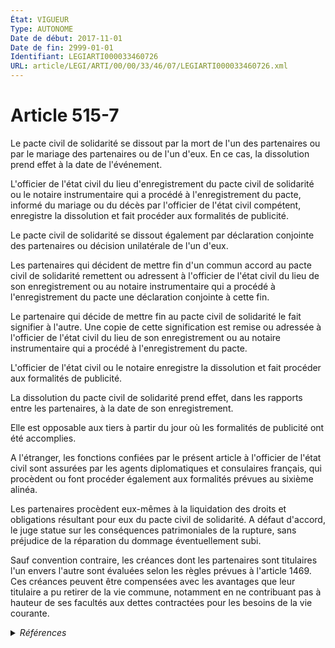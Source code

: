 ```yaml
---
État: VIGUEUR
Type: AUTONOME
Date de début: 2017-11-01
Date de fin: 2999-01-01
Identifiant: LEGIARTI000033460726
URL: article/LEGI/ARTI/00/00/33/46/07/LEGIARTI000033460726.xml
---
```


<h1>Article 515-7</h1>

Le pacte civil de solidarité se dissout par la mort de l'un des partenaires ou
par le mariage des partenaires ou de l'un d'eux. En ce cas, la dissolution prend
effet à la date de l'événement.<br />

L'officier de l'état civil du lieu d'enregistrement du pacte civil de solidarité
ou le notaire instrumentaire qui a procédé à l'enregistrement du pacte, informé
du mariage ou du décès par l'officier de l'état civil compétent, enregistre la
dissolution et fait procéder aux formalités de publicité.<br />

Le pacte civil de solidarité se dissout également par déclaration conjointe des
partenaires ou décision unilatérale de l'un d'eux.<br />

Les partenaires qui décident de mettre fin d'un commun accord au pacte civil de
solidarité remettent ou adressent à l'officier de l'état civil du lieu de son
enregistrement ou au notaire instrumentaire qui a procédé à l'enregistrement du
pacte une déclaration conjointe à cette fin.<br />

Le partenaire qui décide de mettre fin au pacte civil de solidarité le fait
signifier à l'autre. Une copie de cette signification est remise ou adressée à
l'officier de l'état civil du lieu de son enregistrement ou au notaire
instrumentaire qui a procédé à l'enregistrement du pacte.<br />

L'officier de l'état civil ou le notaire enregistre la dissolution et fait
procéder aux formalités de publicité.<br />

La dissolution du pacte civil de solidarité prend effet, dans les rapports entre
les partenaires, à la date de son enregistrement.<br />

Elle est opposable aux tiers à partir du jour où les formalités de publicité ont
été accomplies.<br />

A l'étranger, les fonctions confiées par le présent article à l'officier de
l'état civil sont assurées par les agents diplomatiques et consulaires français,
qui procèdent ou font procéder également aux formalités prévues au sixième
alinéa.<br />

Les partenaires procèdent eux-mêmes à la liquidation des droits et obligations
résultant pour eux du pacte civil de solidarité. A défaut d'accord, le juge
statue sur les conséquences patrimoniales de la rupture, sans préjudice de la
réparation du dommage éventuellement subi.<br />

Sauf convention contraire, les créances dont les partenaires sont titulaires
l'un envers l'autre sont évaluées selon les règles prévues à l'article 1469. Ces
créances peuvent être compensées avec les avantages que leur titulaire a pu
retirer de la vie commune, notamment en ne contribuant pas à hauteur de ses
facultés aux dettes contractées pour les besoins de la vie courante.


<details>
  <summary><em>Références</em></summary>

  <h2>Articles faisant référence à l'article</h2>
  
  <ul>
    <li>
      <a href="https://legal.tricoteuses.fr//redirection/LEGIARTI000033423844?vers=git&vers=legifrance">LOI n° 2016-1547 du 18 novembre 2016 de modernisation de la justice du XXIe siècle - article 48 PARTIELLEMENT_MODIF VIGUEUR, en vigueur depuis le 2016-11-20</a> MODIFIE source
    </li>
    <li>
      <a href="https://legal.tricoteuses.fr//redirection/LEGIARTI000033460722?vers=git&vers=legifrance">Loi n° 99-944 du 15 novembre 1999 relative au pacte civil de solidarité - article 14-1 AUTONOME MODIFIE, en vigueur du 2017-11-01 au 2019-06-01</a> CITATION source
    </li>
    <li>
      <a href="https://legal.tricoteuses.fr//redirection/LEGIARTI000006440132?vers=git&vers=legifrance">Code civil - article 1469 AUTONOME VIGUEUR, en vigueur depuis le 1986-07-01</a> CITATION cible
    </li>
    <li>
      <a href="https://legal.tricoteuses.fr//redirection/LEGIARTI000006440131?vers=git&vers=legifrance">Code civil - article 1469 AUTONOME MODIFIE, en vigueur du 1966-02-01 au 1986-07-01</a> CITATION cible
    </li>
  </ul>
  
  <h2>Références faites par l'article</h2>
  
  <ul>
    <li>
      1999-11-15 CITATION cible <a href="https://legal.tricoteuses.fr//redirection/LEGIARTI000037826185?vers=git&vers=legifrance">Loi n° 99-944 du 15 novembre 1999 relative au pacte civil de solidarité - article 14-1 AUTONOME VIGUEUR, en vigueur depuis le 2019-06-01</a>
    </li>
    <li>
      1999-12-21 CITATION cible <a href="https://legal.tricoteuses.fr//redirection/LEGIARTI000039348091?vers=git&vers=legifrance">Décret n°99-1089 du 21 décembre 1999 pris pour l'application des articles 515-3 et 515-7 du code civil et relatif à la déclaration, à la modification et à la dissolution du pacte civil de solidarité - article 10 AUTONOME VIGUEUR, en vigueur depuis le 2020-01-01</a>
    </li>
    <li>
      1999-12-21 CITATION cible <a href="https://legal.tricoteuses.fr//redirection/LEGIARTI000006286140?vers=git&vers=legifrance">Décret n°99-1089 du 21 décembre 1999 pris pour l'application des articles 515-3 et 515-7 du code civil et relatif à la déclaration, à la modification et à la dissolution du pacte civil de solidarité - article 11 AUTONOME VIGUEUR, en vigueur depuis le 1999-12-24</a>
    </li>
    <li>
      1999-12-21 CITATION cible <a href="https://legal.tricoteuses.fr//redirection/LEGIARTI000039348105?vers=git&vers=legifrance">Décret n°99-1089 du 21 décembre 1999 pris pour l'application des articles 515-3 et 515-7 du code civil et relatif à la déclaration, à la modification et à la dissolution du pacte civil de solidarité - article 5 AUTONOME VIGUEUR, en vigueur depuis le 2020-01-01</a>
    </li>
    <li>
      1999-12-21 CITATION cible <a href="https://legal.tricoteuses.fr//redirection/LEGIARTI000039348102?vers=git&vers=legifrance">Décret n°99-1089 du 21 décembre 1999 pris pour l'application des articles 515-3 et 515-7 du code civil et relatif à la déclaration, à la modification et à la dissolution du pacte civil de solidarité - article 6 AUTONOME VIGUEUR, en vigueur depuis le 2020-01-01</a>
    </li>
    <li>
      1999-12-21 CITATION cible <a href="https://legal.tricoteuses.fr//redirection/LEGIARTI000039348099?vers=git&vers=legifrance">Décret n°99-1089 du 21 décembre 1999 pris pour l'application des articles 515-3 et 515-7 du code civil et relatif à la déclaration, à la modification et à la dissolution du pacte civil de solidarité - article 7 AUTONOME VIGUEUR, en vigueur depuis le 2020-01-01</a>
    </li>
    <li>
      1999-12-21 CITATION cible <a href="https://legal.tricoteuses.fr//redirection/LEGIARTI000039346125?vers=git&vers=legifrance">Décret n°99-1089 du 21 décembre 1999 pris pour l'application des articles 515-3 et 515-7 du code civil et relatif à la déclaration, à la modification et à la dissolution du pacte civil de solidarité - article 8 AUTONOME VIGUEUR, en vigueur depuis le 2020-01-01</a>
    </li>
    <li>
      1999-12-21 CITATION cible <a href="https://legal.tricoteuses.fr//redirection/LEGIARTI000039346116?vers=git&vers=legifrance">Décret n°99-1090 du 21 décembre 1999 relatif aux conditions dans lesquelles sont traitées et conservées les informations relatives à la formation, la modification et la dissolution du pacte civil de solidarité et autorisant la création à cet effet d'un traitement automatisé des registres mis en oeuvre par les greffes des tribunaux d'instance, par le greffe du tribunal de grande instance de Paris et par les agents diplomatiques et consulaires français - article 2 AUTONOME VIGUEUR, en vigueur depuis le 2020-01-01</a>
    </li>
    <li>
      1999-12-21 CITATION cible <a href="https://legal.tricoteuses.fr//redirection/LEGIARTI000039346102?vers=git&vers=legifrance">Décret n°99-1090 du 21 décembre 1999 relatif aux conditions dans lesquelles sont traitées et conservées les informations relatives à la formation, la modification et la dissolution du pacte civil de solidarité et autorisant la création à cet effet d'un traitement automatisé des registres mis en oeuvre par les greffes des tribunaux d'instance, par le greffe du tribunal de grande instance de Paris et par les agents diplomatiques et consulaires français - article 9 AUTONOME VIGUEUR, en vigueur depuis le 2020-01-01</a>
    </li>
    <li>
      1999-12-21 CITATION cible <a href="https://legal.tricoteuses.fr//redirection/LEGIARTI000039346097?vers=git&vers=legifrance">Décret n°99-1091 du 21 décembre 1999 portant application des dispositions du troisième alinéa de l'article 31 de la loi n° 78-17 du 6 janvier 1978 à l'enregistrement et à la conservation des informations nominatives relatives à la formation, la modification et la dissolution du pacte civil de solidarité - article 1 AUTONOME VIGUEUR, en vigueur depuis le 2020-01-01</a>
    </li>
    <li>
      2006-12-23 CITATION cible <a href="https://legal.tricoteuses.fr//redirection/LEGIARTI000006258819?vers=git&vers=legifrance">Décret n°2006-1806 du 23 décembre 2006 relatif à la déclaration, la modification, la dissolution et la publicité du pacte civil de solidarité. - article 10 AUTONOME MODIFIE, en vigueur du 2007-01-01 au 2017-11-01</a>
    </li>
    <li>
      2006-12-23 CITATION cible <a href="https://legal.tricoteuses.fr//redirection/LEGIARTI000034777596?vers=git&vers=legifrance">Décret n°2006-1806 du 23 décembre 2006 relatif à la déclaration, la modification, la dissolution et la publicité du pacte civil de solidarité. - article 3 AUTONOME VIGUEUR, en vigueur depuis le 2017-11-01</a>
    </li>
    <li>
      2006-12-23 CITATION cible <a href="https://legal.tricoteuses.fr//redirection/LEGIARTI000034777599?vers=git&vers=legifrance">Décret n°2006-1806 du 23 décembre 2006 relatif à la déclaration, la modification, la dissolution et la publicité du pacte civil de solidarité. - article 4 AUTONOME VIGUEUR, en vigueur depuis le 2017-11-01</a>
    </li>
    <li>
      2006-12-23 CITATION cible <a href="https://legal.tricoteuses.fr//redirection/LEGIARTI000034777602?vers=git&vers=legifrance">Décret n°2006-1806 du 23 décembre 2006 relatif à la déclaration, la modification, la dissolution et la publicité du pacte civil de solidarité. - article 5 AUTONOME VIGUEUR, en vigueur depuis le 2017-11-01</a>
    </li>
    <li>
      2006-12-23 CITATION cible <a href="https://legal.tricoteuses.fr//redirection/LEGIARTI000034777614?vers=git&vers=legifrance">Décret n°2006-1806 du 23 décembre 2006 relatif à la déclaration, la modification, la dissolution et la publicité du pacte civil de solidarité. - article 7 AUTONOME VIGUEUR, en vigueur depuis le 2017-11-01</a>
    </li>
    <li>
      2006-12-23 CITATION cible <a href="https://legal.tricoteuses.fr//redirection/LEGIARTI000034777634?vers=git&vers=legifrance">Décret n°2006-1807 du 23 décembre 2006 relatif à l'enregistrement, à la conservation et au traitement des données à caractère personnel relatives à la formation, la modification et la dissolution du pacte civil de solidarité. - article 1 AUTONOME VIGUEUR, en vigueur depuis le 2017-11-01</a>
    </li>
    <li>
      2006-12-23 CITATION cible <a href="https://legal.tricoteuses.fr//redirection/LEGIARTI000006258825?vers=git&vers=legifrance">Décret n°2006-1807 du 23 décembre 2006 relatif à l'enregistrement, à la conservation et au traitement des données à caractère personnel relatives à la formation, la modification et la dissolution du pacte civil de solidarité. - article 3 AUTONOME MODIFIE, en vigueur du 2007-01-01 au 2017-11-01</a>
    </li>
    <li>
      2012-08-20 CITATION cible <a href="https://legal.tricoteuses.fr//redirection/LEGIARTI000034777693?vers=git&vers=legifrance">Décret n° 2012-966 du 20 août 2012 relatif à l'enregistrement de la déclaration, de la modification et de la dissolution du pacte civil de solidarité reçu par un notaire - article 11 AUTONOME VIGUEUR, en vigueur depuis le 2017-11-01</a>
    </li>
    <li>
      2012-08-20 CITATION cible <a href="https://legal.tricoteuses.fr//redirection/LEGIARTI000026305494?vers=git&vers=legifrance">Décret n° 2012-966 du 20 août 2012 relatif à l'enregistrement de la déclaration, de la modification et de la dissolution du pacte civil de solidarité reçu par un notaire - article 3 AUTONOME VIGUEUR, en vigueur depuis le 2012-08-23</a>
    </li>
    <li>
      2012-08-20 CITATION cible <a href="https://legal.tricoteuses.fr//redirection/LEGIARTI000034777684?vers=git&vers=legifrance">Décret n° 2012-966 du 20 août 2012 relatif à l'enregistrement de la déclaration, de la modification et de la dissolution du pacte civil de solidarité reçu par un notaire - article 4 AUTONOME VIGUEUR, en vigueur depuis le 2017-11-01</a>
    </li>
    <li>
      2012-08-20 CITATION cible <a href="https://legal.tricoteuses.fr//redirection/LEGIARTI000026305498?vers=git&vers=legifrance">Décret n° 2012-966 du 20 août 2012 relatif à l'enregistrement de la déclaration, de la modification et de la dissolution du pacte civil de solidarité reçu par un notaire - article 5 AUTONOME VIGUEUR, en vigueur depuis le 2012-08-23</a>
    </li>
    <li>
      2012-08-20 CITATION cible <a href="https://legal.tricoteuses.fr//redirection/LEGIARTI000026305502?vers=git&vers=legifrance">Décret n° 2012-966 du 20 août 2012 relatif à l'enregistrement de la déclaration, de la modification et de la dissolution du pacte civil de solidarité reçu par un notaire - article 7 AUTONOME VIGUEUR, en vigueur depuis le 2012-08-23</a>
    </li>
    <li>
      2014-08-21 CITATION cible <a href="https://legal.tricoteuses.fr//redirection/LEGIARTI000029399901?vers=git&vers=legifrance">Décret n° 2014-945 du 21 août 2014 relatif à la compétence des chambres détachées de Marmande, Dole et Guingamp des tribunaux de grande instance d'Agen, Lons-le-Saunier et Saint-Brieuc - article 1 AUTONOME ABROGE, en vigueur du 2014-09-01 au 2015-01-01</a>
    </li>
    <li>
      2016-11-18 MODIFIE cible <a href="https://legal.tricoteuses.fr//redirection/LEGIARTI000033423844?vers=git&vers=legifrance">LOI n° 2016-1547 du 18 novembre 2016 de modernisation de la justice du XXIe siècle - article 48 PARTIELLEMENT_MODIF VIGUEUR, en vigueur depuis le 2016-11-20</a>
    </li>
    <li>
      2019-08-30 CITATION cible <a href="https://legal.tricoteuses.fr//redirection/LEGIARTI000039026334?vers=git&vers=legifrance">Décret n° 2019-914 du 30 août 2019 modifiant le code de l'organisation judiciaire et portant diverses adaptations pour l'application de l'article 95 de la loi n° 2019-222 du 23 mars 2019 de programmation 2018-2022 et de réforme pour la justice - article ENTIEREMENT_MODIF</a>
    </li>
    <li>
      2999-01-01 CITATION source <a href="https://legal.tricoteuses.fr//redirection/LEGIARTI000006440131?vers=git&vers=legifrance">Code civil - article 1469 AUTONOME MODIFIE, en vigueur du 1966-02-01 au 1986-07-01</a>
    </li>
    <li>
      2999-01-01 CITATION cible <a href="https://legal.tricoteuses.fr//redirection/LEGIARTI000006448142?vers=git&vers=legifrance">Code civil - article 2293 AUTONOME TRANSFERE, en vigueur du 2004-06-01 au 2006-03-24</a>
    </li>
    <li>
      2999-01-01 CITATION cible <a href="https://legal.tricoteuses.fr//redirection/LEGIARTI000021330219?vers=git&vers=legifrance">Code civil - article 2499 AUTONOME ABROGE, en vigueur du 2009-11-26 au 2017-11-01</a>
    </li>
    <li>
      2999-01-01 CITATION cible <a href="https://legal.tricoteuses.fr//redirection/LEGIARTI000033460739?vers=git&vers=legifrance">Code civil - article 461 AUTONOME VIGUEUR, en vigueur depuis le 2017-11-01</a>
    </li>
    <li>
      2999-01-01 CITATION cible <a href="https://legal.tricoteuses.fr//redirection/LEGIARTI000038310492?vers=git&vers=legifrance">Code civil - article 462 AUTONOME VIGUEUR, en vigueur depuis le 2019-03-25</a>
    </li>
    <li>
      2999-01-01 CITATION cible <a href="https://legal.tricoteuses.fr//redirection/LEGIARTI000006428304?vers=git&vers=legifrance">Code civil - article 506-1 AUTONOME ABROGE, en vigueur du 1999-11-16 au 2009-01-01</a>
    </li>
    <li>
      2999-01-01 CITATION cible <a href="https://legal.tricoteuses.fr//redirection/LEGIARTI000031793613?vers=git&vers=legifrance">Code de l'organisation judiciaire - article Tableau IV bis AUTONOME MODIFIE, en vigueur du 2016-01-01 au 2018-01-01</a>
    </li>
    <li>
      2999-01-01 CITATION cible <a href="https://legal.tricoteuses.fr//redirection/LEGIARTI000006307031?vers=git&vers=legifrance">Code général des impôts - article 6 AUTONOME MODIFIE, en vigueur du 2005-01-01 au 2011-01-01</a>
    </li>
    <li>
      CODIFICATION source Loi 1803-03-14
    </li>
  </ul>
</details>
